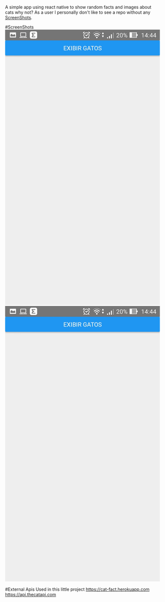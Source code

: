 A simple app using react native to show random facts and images about cats why not?
As a user I personally don't like to see a repo without any [ScreenShots](#ScreenShots).

#ScreenShots
![Start Page](imgs/img1.jpg)
![Cat List](imgs/img1.jpg)


#External Apis Used in this little project
https://cat-fact.herokuapp.com
https://api.thecatapi.com
